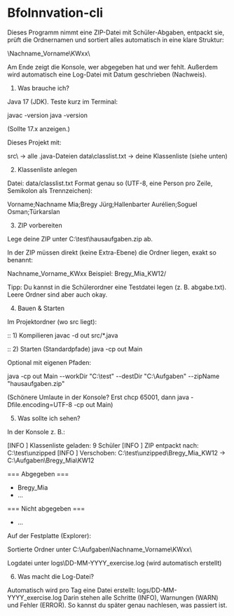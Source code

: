 # BfoInnvation-cli

Dieses Programm nimmt eine ZIP-Datei mit Schüler-Abgaben, entpackt sie, prüft die Ordnernamen und sortiert alles automatisch in eine klare Struktur:

<Zielordner>\Nachname_Vorname\KWxx\


Am Ende zeigt die Konsole, wer abgegeben hat und wer fehlt.
Außerdem wird automatisch eine Log-Datei mit Datum geschrieben (Nachweis).

1) Was brauche ich?

Java 17 (JDK). Teste kurz im Terminal:

javac -version
java  -version


(Sollte 17.x anzeigen.)

Dieses Projekt mit:

src\   → alle .java-Dateien
data\classlist.txt  → deine Klassenliste (siehe unten)

2) Klassenliste anlegen

Datei: data/classlist.txt
Format genau so (UTF-8, eine Person pro Zeile, Semikolon als Trennzeichen):

Vorname;Nachname
Mia;Bregy
Jürg;Hallenbarter
Aurélien;Soguel
Osman;Türkarslan

3) ZIP vorbereiten

Lege deine ZIP unter C:\test\hausaufgaben.zip ab.

In der ZIP müssen direkt (keine Extra-Ebene) die Ordner liegen, exakt so benannt:

Nachname_Vorname_KWxx
Beispiel: Bregy_Mia_KW12/


Tipp: Du kannst in die Schülerordner eine Testdatei legen (z. B. abgabe.txt).
Leere Ordner sind aber auch okay.

4) Bauen & Starten

Im Projektordner (wo src liegt):

:: 1) Kompilieren
javac -d out src/*.java

:: 2) Starten (Standardpfade)
java -cp out Main


Optional mit eigenen Pfaden:

java -cp out Main --workDir "C:\test" --destDir "C:\Aufgaben" --zipName "hausaufgaben.zip"


(Schönere Umlaute in der Konsole? Erst chcp 65001, dann java -Dfile.encoding=UTF-8 -cp out Main)

5) Was sollte ich sehen?

In der Konsole z. B.:

[INFO ] Klassenliste geladen: 9 Schüler
[INFO ] ZIP entpackt nach: C:\test\unzipped
[INFO ] Verschoben: C:\test\unzipped\Bregy_Mia_KW12 -> C:\Aufgaben\Bregy_Mia\KW12

=== Abgegeben ===
 - Bregy_Mia
 - ...

=== Nicht abgegeben ===
 - ...


Auf der Festplatte (Explorer):

Sortierte Ordner unter C:\Aufgaben\Nachname_Vorname\KWxx\

Logdatei unter logs\DD-MM-YYYY_exercise.log (wird automatisch erstellt)

6) Was macht die Log-Datei?

Automatisch wird pro Tag eine Datei erstellt:
logs/DD-MM-YYYY_exercise.log
Darin stehen alle Schritte (INFO), Warnungen (WARN) und Fehler (ERROR).
So kannst du später genau nachlesen, was passiert ist.


